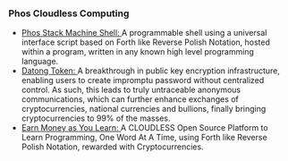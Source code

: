 ### Phos Cloudless Computing

- [ Phos Stack Machine Shell: ](https://github.com/udexon/Homoiconism/blob/master/Q23_Phos_Smashlet.md) A programmable shell using a universal interface script based on Forth like Reverse Polish Notation, hosted within a program, written in any known high level programming language. 
- [ Datong Token: ](https://github.com/udexon/DatongToken/blob/master/Datong_Token_Overview.md) A breakthrough in public key encryption infrastructure, enabling users to create impromptu password without centralized control. As such, this leads to truly untraceable anonymous communications, which can further enhance exchanges of cryptocurrencies, national currencies and bullions, finally bringing cryptocurrencies to 99% of the masses.
- [ Earn Money as You Learn: ](https://github.com/udexon/EMYL) A CLOUDLESS Open Source Platform to Learn Programming, One Word At A Time, using Forth like Reverse Polish Notation, rewarded with Cryptocurrencies.
